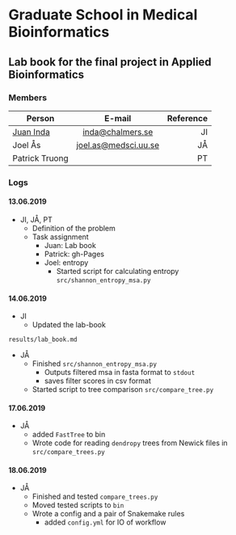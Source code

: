 # Graduate School in Medical Bioinformatics
## Lab book for the final project in Applied Bioinformatics

### Members
| Person        |  E-mail         | Reference  |
| ------------- |:-------------:| -----:|
| [Juan Inda](https://www.chalmers.se/en/staff/Pages/inda.aspx)      | inda@chalmers.se | JI |
|  Joel Ås     |  joel.as@medsci.uu.se     |  JÅ  |
| Patrick Truong |       |  PT   |


### Logs

<!---
DATES goes under ####
Put your reference JI, JÅ, PT and an explanation of what you do
-->

#### 13.06.2019

- JI, JÅ, PT
  - Definition of the problem
  - Task assignment
    - Juan: Lab book
    - Patrick: gh-Pages
    - Joel: entropy
        - Started script for calculating entropy `src/shannon_entropy_msa.py`

#### 14.06.2019

- JI
  - Updated the lab-book
```bash
results/lab_book.md
```
- JÅ
    - Finished `src/shannon_entropy_msa.py`
        - Outputs filtered msa in fasta format to `stdout`
        - saves filter scores in csv format
    - Started script to tree comparison `src/compare_tree.py`


#### 17.06.2019
- JÅ
    - added `FastTree` to bin
    - Wrote code for reading `dendropy` trees from Newick files in `src/compare_trees.py`


#### 18.06.2019
- JÅ
    - Finished and tested `compare_trees.py`
    - Moved tested scripts to `bin`
    - Wrote a config and a pair of Snakemake rules
        - added `config.yml` for IO of workflow
